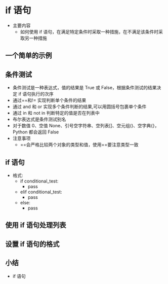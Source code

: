 # if 语句

- 主要内容
  - 如何使用 if 语句，在满足特定条件时采取一种措施，在不满足该条件时采取另一种措施

## 一个简单的示例

## 条件测试

- 条件测试是一种表达式，值的结果是 True 或 False，根据条件测试的结果决定 if 语句执行的次序
- 通过==和!= 实现判断单个条件的结果
- 通过 and 和 or 实现多个条件判断的结果,可以用圆括号包裹单个条件
- 通过 in 和 not in 判断特定的值是否在列表中
- 布尔表达式是条件测试别名
- 对于数值 0、空值 None、引号空字符串、空列表[]、空元组()、空字典{}，Python 都会返回 False
- 注意事项
  - ==会严格比较两个对象的类型和值，使用==要注意类型一致

## if 语句

- 格式:
  - if conditional_test:
    - pass
  - elif conditional_test:
    - pass
  - else:
    - pass

## 使用 if 语句处理列表

## 设置 if 语句的格式

## 小结

- if 语句
